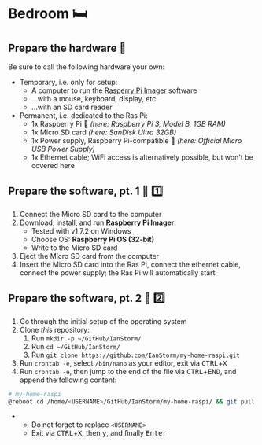 # Bedroom 🛏️


## Prepare the hardware 🧰

Be sure to call the following hardware your own:

* Temporary, i.e. only for setup:
	* A computer to run the [Rasperry Pi Imager](https://www.raspberrypi.org/downloads/) software
	* ...with a mouse, keyboard, display, etc.
	* ...with an SD card reader
* Permanent, i.e. dedicated to the Ras Pi:
	* 1x Raspberry Pi 🥧 *(here: Raspberry Pi 3, Model B, 1GB RAM)*
	* 1x Micro SD card *(here: SanDisk Ultra 32GB)*
	* 1x Power supply, Raspberry Pi-compatible 🔌 *(here: Official Micro USB Power Supply)*
	* 1x Ethernet cable; WiFi access is alternatively possible, but won't be covered here


## Prepare the software, pt. 1 🦙 1️⃣

1. Connect the Micro SD card to the computer
2. Download, install, and run **Raspberry Pi Imager**:
	* Tested with v1.7.2 on Windows
	* Choose OS: **Raspberry Pi OS (32-bit)**
	* Write to the Micro SD card
2. Eject the Micro SD card from the computer
2. Insert the Micro SD card into the Ras Pi, connect the ethernet cable, connect the power supply; the Ras Pi will automatically start


## Prepare the software, pt. 2 🦙 2️⃣

1. Go through the initial setup of the operating system
2. Clone _this_ repository:
	1. Run `mkdir -p ~/GitHub/IanStorm/`
	2. Run `cd ~/GitHub/IanStorm/`
	2. Run `git clone https://github.com/IanStorm/my-home-raspi.git`
2. Run `crontab -e`, select `/bin/nano` as your editor, exit via <kbd>CTRL</kbd>+<kbd>X</kbd>
2. Run `crontab -e`, then jump to the end of the file via <kbd>CTRL</kbd>+<kbd>END</kbd>, and append the following content:
```sh
# my-home-raspi
@reboot cd /home/<USERNAME>/GitHub/IanStorm/my-home-raspi/ && git pull
```
*
	* Do not forget to replace `<USERNAME>`
	* Exit via <kbd>CTRL</kbd>+<kbd>X</kbd>, then <kbd>y</kbd>, and finally <kbd>Enter</kbd>

